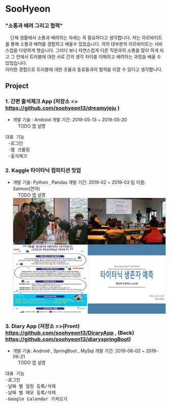 # SooHyeon
### "소통과 배려 그리고 협력"
&nbsp; &nbsp; 단체 생활에서 소통과 배려하는 자세는 꼭 필요하다고 생각합니다. 저는 아르바이트를 통해 소통과 배려를 경험하고 배울수 있었습니다. 저의 대부분의 아르바이트는 서비스업을 다양하게 했습니다. 그러다 보니 자연스럽게 다른 직원과의 소통을 많이 하게 되고 그 안에서 트러블에 대한 서로 간의 생각 차이를 이해하고 배려하는 과정을 배울 수 있었습니다.<br>
이러한 경험으로 트러블에 대한 조율과 동료들과의 협력을 이끌 수 있다고 생각합니다.
 

## Project

### 1. 간편 출석체크 App (저장소 => https://github.com/soohyeon13/dreamyjeju ) <br>
-  개발 기술 : Android 개발 기간: 2019-05-13 ~ 2019-05-20 <br>
&nbsp; &nbsp;    TODO 앱 설명 <br>
<pre>
대표 기능
 -로그인
 -웹 크롤링
 -출석체크
</pre>    

### 2. Kaggle 타이타닉 컴피티션 밋업 <br>
-  개발 기술: Python , Pandas 개발 기간: 2019-02 ~ 2019-03 팀 이름: Salmon(연어) <br>
&nbsp; &nbsp;    TODO 앱 설명 <br>
![ex_screenshot](./image/kaggle_competition.PNG)<br>

### 3. Diary App (저장소 =>(Front) https://github.com/soohyeon13/DiraryApp , (Back) https://github.com/soohyeon13/diaryspringBoot) <br>
-  개발 기술: Android , SpringBoot , MySql 개발 기간: 2019-06-02 ~ 2019-06-21 <br>
&nbsp; &nbsp;    TODO 앱 설명 <br>
<pre>
대표 기능 
-로그인
-날짜 별 일정 등록/삭제
-날짜 별 메모 등록/삭제
-Google Calendar 가져오기
</pre>



